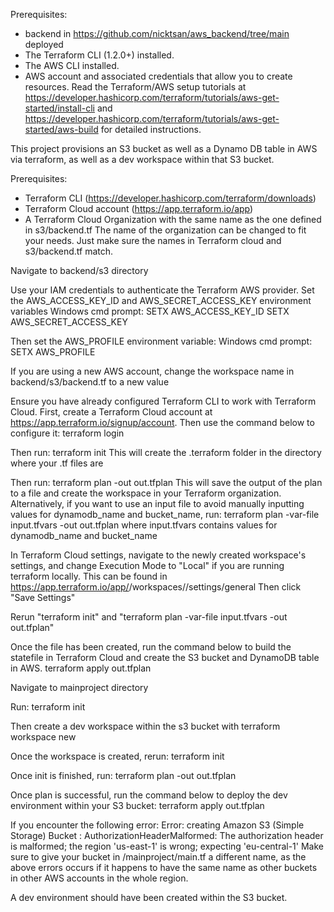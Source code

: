 Prerequisites:
- backend in https://github.com/nicktsan/aws_backend/tree/main deployed
- The Terraform CLI (1.2.0+) installed.
- The AWS CLI installed.
- AWS account and associated credentials that allow you to create resources.
Read the Terraform/AWS setup tutorials at https://developer.hashicorp.com/terraform/tutorials/aws-get-started/install-cli and https://developer.hashicorp.com/terraform/tutorials/aws-get-started/aws-build for detailed instructions.

This project provisions an S3 bucket as well as a Dynamo DB table in AWS via terraform, as well as a dev workspace within that S3 bucket.

Prerequisites: 
- Terraform CLI (https://developer.hashicorp.com/terraform/downloads)
- Terraform Cloud account (https://app.terraform.io/app)
- A Terraform Cloud Organization with the same name as the one defined in s3/backend.tf
The name of the organization can be changed to fit your needs. Just make sure the names in Terraform cloud and s3/backend.tf match.

Navigate to backend/s3 directory

Use your IAM credentials to authenticate the Terraform AWS provider. Set the AWS_ACCESS_KEY_ID and AWS_SECRET_ACCESS_KEY environment variables
Windows cmd prompt:
SETX AWS_ACCESS_KEY_ID <your iam access key id>
SETX AWS_SECRET_ACCESS_KEY <your iam secret access key>

Then set the AWS_PROFILE environment variable:
Windows cmd prompt:
SETX AWS_PROFILE <your iam profile name>

If you are using a new AWS account, change the workspace name in backend/s3/backend.tf to a new value

Ensure you have already configured Terraform CLI to work with Terraform Cloud. First, create a Terraform Cloud account at https://app.terraform.io/signup/account. Then use the command below to configure it:
terraform login

Then run: terraform init
This will create the .terraform folder in the directory where your .tf files are

Then run: 
terraform plan -out out.tfplan
This will save the output of the plan to a file and create the workspace in your Terraform organization.
Alternatively, if you want to use an input file to avoid manually inputting values for dynamodb_name and bucket_name, run:
terraform plan -var-file input.tfvars -out out.tfplan
where input.tfvars contains values for dynamodb_name and bucket_name

In Terraform Cloud settings, navigate to the newly created workspace's settings, and change Execution Mode to "Local" if you are running terraform locally. 
This can be found in https://app.terraform.io/app/<username>/workspaces/<workspace name>/settings/general
Then click "Save Settings"

Rerun "terraform init" and "terraform plan -var-file input.tfvars -out out.tfplan"

Once the file has been created, run the command below to build the statefile in Terraform Cloud and create the S3 bucket and DynamoDB table in AWS.
terraform apply out.tfplan

Navigate to mainproject directory

Run:
terraform init

Then create a dev workspace within the s3 bucket with
terraform workspace new <dev environment name>

Once the workspace is created, rerun:
terraform init

Once init is finished, run:
terraform plan -out out.tfplan

Once plan is successful, run the command below to deploy the dev environment within your S3 bucket: 
terraform apply out.tfplan

If you encounter the following error:
Error: creating Amazon S3 (Simple Storage) Bucket <bucket>: AuthorizationHeaderMalformed: The authorization header is malformed; the region 'us-east-1' is wrong; expecting 'eu-central-1'
Make sure to give your bucket in /mainproject/main.tf a different name, as the above errors occurs if it happens to have the same name as other buckets in other AWS accounts in the whole region.

A dev environment should have been created within the S3 bucket.